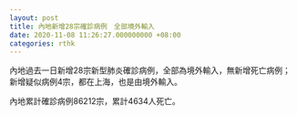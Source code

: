 ```yaml
---
layout: post
title: 內地新增28宗確診病例　全部境外輸入
date: 2020-11-08 11:26:27.000000000 +08:00
categories: rthk
---
```


內地過去一日新增28宗新型肺炎確診病例，全部為境外輸入，無新增死亡病例；新增疑似病例4宗，都在上海，也是由境外輸入。

內地累計確診病例86212宗，累計4634人死亡。
